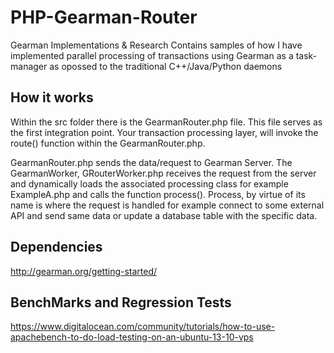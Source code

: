 # PHP-Gearman-Router
Gearman Implementations &amp; Research
Contains samples of how I have implemented parallel processing of transactions using Gearman as a task-manager as opossed to 
the traditional C++/Java/Python daemons

How it works
------------
Within the src folder there is the GearmanRouter.php file. This file serves as the first integration point. Your transaction processing layer, will invoke the route() function within the GearmanRouter.php.

GearmanRouter.php sends the data/request to Gearman Server. The GearmanWorker, GRouterWorker.php receives the request from the server and dynamically loads the associated processing class for example ExampleA.php and calls the function process(). Process, by virtue of its name is where the request is handled for example connect to some external API and send same data or update a database table with the specific data.

Dependencies
-------------
http://gearman.org/getting-started/

BenchMarks and Regression Tests
--------------------------------
https://www.digitalocean.com/community/tutorials/how-to-use-apachebench-to-do-load-testing-on-an-ubuntu-13-10-vps
